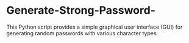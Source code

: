 # Generate-Strong-Password-
This Python script provides a simple graphical user interface (GUI) for generating random passwords with various character types.
